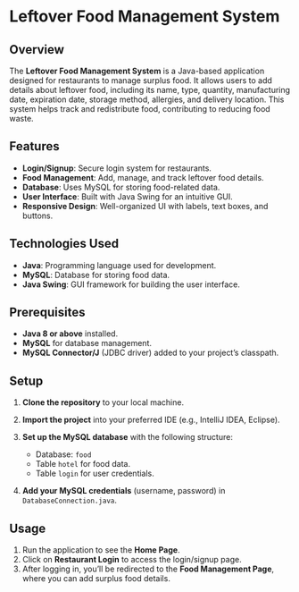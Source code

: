 # Leftover Food Management System

## Overview
The **Leftover Food Management System** is a Java-based application designed for restaurants to manage surplus food. It allows users to add details about leftover food, including its name, type, quantity, manufacturing date, expiration date, storage method, allergies, and delivery location. This system helps track and redistribute food, contributing to reducing food waste.

## Features
- **Login/Signup**: Secure login system for restaurants.
- **Food Management**: Add, manage, and track leftover food details.
- **Database**: Uses MySQL for storing food-related data.
- **User Interface**: Built with Java Swing for an intuitive GUI.
- **Responsive Design**: Well-organized UI with labels, text boxes, and buttons.

## Technologies Used
- **Java**: Programming language used for development.
- **MySQL**: Database for storing food data.
- **Java Swing**: GUI framework for building the user interface.

## Prerequisites
- **Java 8 or above** installed.
- **MySQL** for database management.
- **MySQL Connector/J** (JDBC driver) added to your project’s classpath.

## Setup
1. **Clone the repository** to your local machine.
2. **Import the project** into your preferred IDE (e.g., IntelliJ IDEA, Eclipse).
3. **Set up the MySQL database** with the following structure:
   - Database: `food`
   - Table `hotel` for food data.
   - Table `login` for user credentials.

4. **Add your MySQL credentials** (username, password) in `DatabaseConnection.java`.

## Usage
1. Run the application to see the **Home Page**.
2. Click on **Restaurant Login** to access the login/signup page.
3. After logging in, you’ll be redirected to the **Food Management Page**, where you can add surplus food details.

